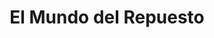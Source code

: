 ---
title: "El Mundo del Repuesto"
url: /santa-tecla/el-mundo-del-repuesto/
shop: piezas de automóviles
---
